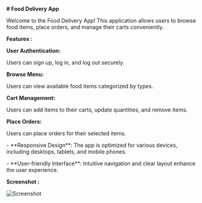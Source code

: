 <p>
<strong># Food Delivery App</strong>
</p>
<p>
Welcome to the Food Delivery App! This application allows users to browse food
items, place orders, and manage their carts conveniently.
</p>
<p>
<strong>Features :</strong>
</p>
<p>
<strong>User Authentication: </strong>
</p>
<p>
    Users can sign up, log in, and log out securely.
</p>
<p>
<strong>Browse Menu:</strong>
</p>
<p>
 Users can view available food items categorized by types.
</p>
<p>
<strong>Cart Management:</strong>
</p>
<p>
  Users can add items to their carts, update quantities, and remove items.
</p>
<p>
<strong>Place Orders: </strong>
</p>
<p>
  Users can place orders for their selected items.
</p>
<p>
- **Responsive Design**: The app is optimized for various devices, including
desktops, tablets, and mobile phones.
</p>
<p>
- **User-friendly Interface**: Intuitive navigation and clear layout enhance the
user experience.
</p>

<strong>Screenshot :</strong>

 ![Screenshot](https://github.com/vinothiniseenivasan/Food-Delievery-App-Res/assets/137482214/945591f1-527b-46c0-af57-20b473b1dc71)
<p></p>

